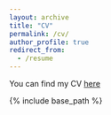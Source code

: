 ```yaml
---
layout: archive
title: "CV"
permalink: /cv/
author_profile: true
redirect_from:
  - /resume
---
```



You can find my CV [here](https://briamguerrerob.github.io//files/cv_eng.pdf)

{% include base_path %}
